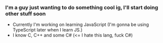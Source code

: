 ### I'm a guy just wanting to do something cool ig, I'll start doing other stuff soon

- Currently I'm working on learning JavaScript (I'm gonna be using TypeScript later when I learn JS.)
- I know C, C++ and some C# (<= I hate this lang, fuck C#)

<!--
**typingforfun/typingforfun** is a ✨ _special_ ✨ repository because its `README.md` (this file) appears on your GitHub profile.

Here are some ideas to get you started:

- 🔭 I’m currently working on ...
- 🌱 I’m currently learning ...
- 👯 I’m looking to collaborate on ...
- 🤔 I’m looking for help with ...
- 💬 Ask me about ...
- 📫 How to reach me: ...
- 😄 Pronouns: ...
- ⚡ Fun fact: ...
-->

